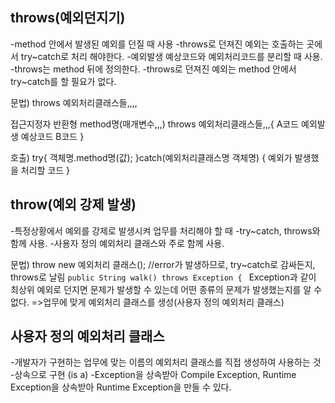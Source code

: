 ## throws(예외던지기)
-method 안에서 발생된 예외를 던질 때 사용
-throws로 던져진 예외는 호출하는 곳에서 try~catch로 처리 해야한다.
-예외발생 예상코드와 예외처리코드를 분리할 때 사용.
-throws는 method 뒤에 정의한다.
-throws로 던져진 예외는 method 안에서 try~catch를 할 필요가 없다.

문법)
throws 예외처리클래스들,,,,

접근지정자 반환형 method명(매개변수,,,) throws 예외처리클래스들,,,{
	A코드
	예외발생 예상코드
	B코드	
}

호출)
try{
	객체명.method명(값);
}catch(예외처리클래스명 객체명) {
	예외가 발생했을 처리할 코드
}

## throw(예외 강제 발생)
-특정상황에서 예외를 강제로 발생시켜 업무를 처리해야 할 때
-try~catch, throws와 함께 사용.
-사용자 정의 예외처리 클래스와 주로 함께 사용.

문법)
throw new 예외처리 클래스(); //error가 발생하므로, try~catch로 감싸든지, throws로 날림
``public String walk() throws Exception { ``
Exception과 같이 최상위 예외로 던지면 문제가 발생할 수 있는데 어떤 종류의 문제가 발생했는지를 알 수 없다.
=>업무에 맞게 예외처리 클래스를 생성(사용자 정의 예외처리 클래스)

## 사용자 정의 예외처리 클래스
-개발자가 구현하는 업무에 맞는 이름의 예외처리 클래스를 직접 생성하여 사용하는 것
-상속으로 구현 (is a)
-Exception을 상속받아 Compile Exception, Runtime Exception을 상속받아 Runtime Exception을 만들 수 있다.